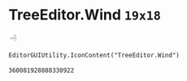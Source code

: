 # TreeEditor.Wind `19x18`
<img src="/img/TreeEditor.Wind.png" width=19 height=18>

``` CSharp
EditorGUIUtility.IconContent("TreeEditor.Wind")
```
```
360081928888330922
```
